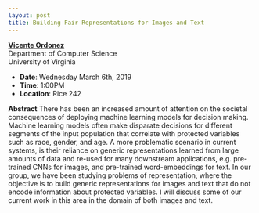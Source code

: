 ```yaml
---
layout: post
title: Building Fair Representations for Images and Text
---
```


**[Vicente Ordonez](http://vicenteordonez.com/)**<br>
Department of Computer Science<br>
University of Virginia

- **Date**: Wednesday March 6th, 2019
- **Time**: 1:00PM
- **Location**: Rice 242

**Abstract** There has been an increased amount of attention on the societal consequences of deploying machine learning models for decision making. Machine learning models often make disparate decisions for different segments of the input population that correlate with protected variables such as race, gender, and age. A more problematic scenario in current systems, is their reliance on generic representations learned from large amounts of data and re-used for many downstream applications, e.g. pre-trained CNNs for images, and pre-trained word-embeddings for text. In our group, we have been studying problems of representation, where the objective is to build generic representations for images and text that do not encode information about protected variables. I will discuss some of our current work in this area in the domain of both images and text.